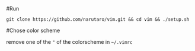 #Run

```
git clone https://github.com/narutaro/vim.git && cd vim && ./setup.sh
```

#Chose color scheme

remove one of the `"` of the colorscheme in `~/.vimrc`
